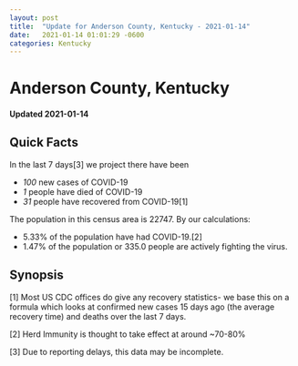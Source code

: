 ```yaml
---
layout: post
title:  "Update for Anderson County, Kentucky - 2021-01-14"
date:   2021-01-14 01:01:29 -0600
categories: Kentucky
---
```


# Anderson County, Kentucky
#### Updated 2021-01-14

## Quick Facts

In the last 7 days[3] we project there have been
- *100* new cases of COVID-19
- *1* people have died of COVID-19
- *31* people have recovered from COVID-19[1]

The population in this census area is 22747. By our calculations:
- 5.33% of the population have had COVID-19.[2]
- 1.47% of the population or 335.0 people are actively fighting the virus.

## Synopsis




[1] Most US CDC offices do give any recovery statistics- we base this on a formula which looks at confirmed new cases
15 days ago (the average recovery time) and deaths over the last 7 days.

[2] Herd Immunity is thought to take effect at around ~70-80%

[3] Due to reporting delays, this data may be incomplete.
 
    